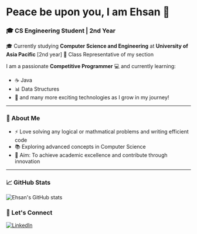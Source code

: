 # Peace be upon you, I am Ehsan 👋  

### 🎓 CS Engineering Student | 2nd Year 

🎓 Currently studying **Computer Science and Engineering** at **University of Asia Pacific** [2nd year] 📌 Class Representative of my section  

I am a passionate **Competitive Programmer** 💻 and currently learning:  
- ☕ Java  
- 📊 Data Structures  
- 🔧 and many more exciting technologies as I grow in my journey!  

---

### 🌟 About Me  
- ⚡ Love solving any logical or mathmatical problems and writing efficient code  
- 📚 Exploring advanced concepts in Computer Science  
- 🎯 Aim: To achieve academic excellence and contribute through innovation  

---

### 📈 GitHub Stats  
![Ehsan's GitHub stats](https://github-readme-stats.vercel.app/api?username=EhsanAhmed2186&show_icons=true&theme=tokyonight)  

### 🔗 Let's Connect  
[![LinkedIn](https://img.shields.io/badge/LinkedIn-blue?style=for-the-badge&logo=linkedin)](https://www.linkedin.com/in/ehsanahmed2186/)  
  
